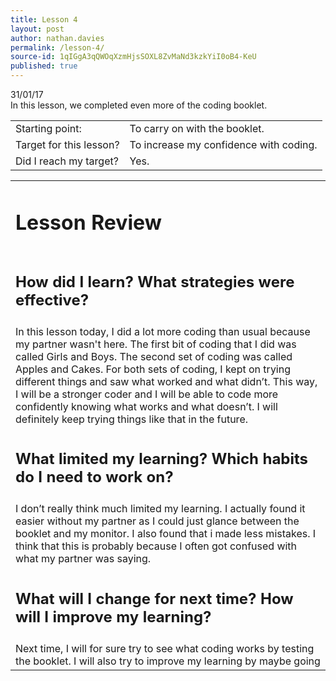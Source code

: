 ```yaml
---
title: Lesson 4
layout: post
author: nathan.davies
permalink: /lesson-4/
source-id: 1qIGgA3qQWOqXzmHjsSOXL8ZvMaNd3kzkYiI0oB4-KeU
published: true
---
```


31/01/17<br/>
In this lesson, we completed even more of the coding booklet.

<table>
  <tr>
    <td>Starting point:</td>
    <td>To carry on with the booklet.</td>
  </tr>
  <tr>
    <td>Target for this lesson?</td>
    <td>To increase my confidence with coding.</td>
  </tr>
  <tr>
    <td>Did I reach my target?</td>
    <td> Yes.</td>
  </tr>
</table>


<table>
  <tr>
    <td><h1>Lesson Review</h1></td>
  </tr>
  <tr>
  <td><h2>How did I learn? What strategies were effective?</h2></td>
  </tr>
  <tr>
    <td>In this lesson today, I did a lot more coding than usual because my partner wasn't here. The first bit of coding that I did was called Girls and Boys. The second set of coding was called Apples and Cakes. For both sets of coding, I kept on trying different things and saw what worked and what didn’t. This way, I will be a stronger coder and I will be able to code more confidently knowing what works and what doesn’t. I will definitely keep trying things like that in the future.</td>
  </tr>
  <tr>
  <td><h2>What limited my learning? Which habits do I need to work on?</h2></td>
  </tr>
  <tr>
    <td>I don’t really think much limited my learning. I actually found it easier without my partner as I could just glance between the booklet and my monitor. I also found that i made less mistakes. I think that this is probably because I often got confused with what my partner was saying.</td>
  </tr>
  <tr>
  <td><h2>What will I change for next time? How will I improve my learning?</h2></td>
  </tr>
  <tr>
    <td>Next time, I will for sure try to see what coding works by testing the booklet. I will also try to improve my learning by maybe going</td>
  </tr>
</table>


